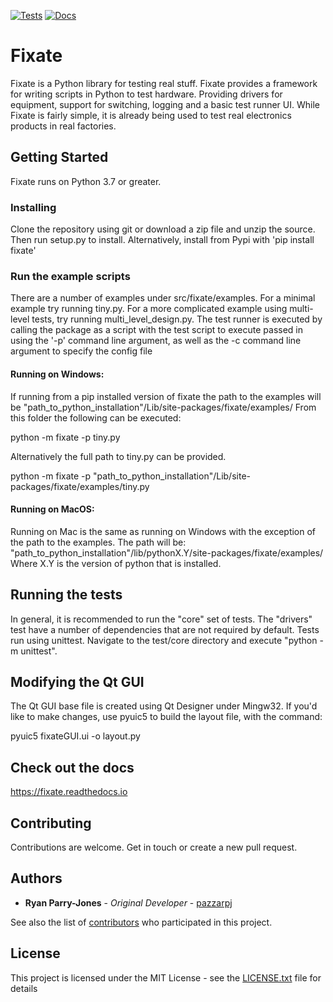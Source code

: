 [![Tests](https://github.com/PyFixate/Fixate/actions/workflows/test.yml/badge.svg)](https://github.com/PyFixate/Fixate/actions/workflows/test.yml)
[![Docs](https://readthedocs.org/projects/fixate/badge/)](https://fixate.readthedocs.io/en/latest/?badge=latest)

# Fixate

Fixate is a Python library for testing real stuff.
Fixate provides a framework for writing scripts in Python to test hardware.
Providing drivers for equipment, support for switching, logging and a basic test runner UI.
While Fixate is fairly simple, it is already being used to test real electronics products in real factories.

## Getting Started

Fixate runs on Python 3.7 or greater.

### Installing

Clone the repository using git or download a zip file and unzip the source. Then run setup.py to install.
Alternatively, install from Pypi with 'pip install fixate'

### Run the example scripts

There are a number of examples under src/fixate/examples. For a minimal example try running tiny.py.
For a more complicated example using multi-level tests, try running multi_level_design.py.
The test runner is executed by calling the package as a script with the test script to execute passed in using the
'-p' command line argument, as well as the -c command line argument to specify the config file

#### Running on Windows:

If running from a pip installed version of fixate the path to the examples will be "path_to_python_installation"/Lib/site-packages/fixate/examples/ From this folder the following can be executed:

python -m fixate -p tiny.py

Alternatively the full path to tiny.py can be provided.

python -m fixate -p "path_to_python_installation"/Lib/site-packages/fixate/examples/tiny.py

#### Running on MacOS:

Running on Mac is the same as running on Windows with the exception of the path to the examples. The path will be: "path_to_python_installation"/lib/pythonX.Y/site-packages/fixate/examples/
Where X.Y is the version of python that is installed.

## Running the tests
In general, it is recommended to run the "core" set of tests.
The "drivers" test have a number of dependencies that are not required by default. Tests run using unittest.
Navigate to the test/core directory and execute "python -m unittest".

## Modifying the Qt GUI

The Qt GUI base file is created using Qt Designer under Mingw32.
If you'd like to make changes, use pyuic5 to build the layout file, with the command:

pyuic5 fixateGUI.ui -o layout.py


## Check out the docs

https://fixate.readthedocs.io

## Contributing

Contributions are welcome. Get in touch or create a new pull request.

## Authors

* **Ryan Parry-Jones** - *Original Developer* - [pazzarpj](https://github.com/pazzarpj)

See also the list of [contributors](https://github.com/PyFixate/Fixate/contributors) who participated in this project.

## License

This project is licensed under the MIT License - see the [LICENSE.txt](LICENSE.txt) file for details
